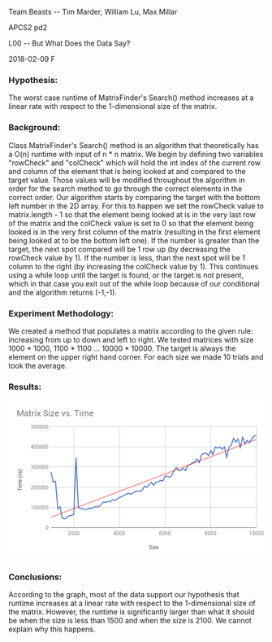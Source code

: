 Team Beasts -- Tim Marder, William Lu, Max Millar

APCS2 pd2

L00 -- But What Does the Data Say?

2018-02-09 F

### Hypothesis:
The worst case runtime of MatrixFinder's Search() method increases at a linear rate with respect to the 1-dimensional size of the matrix.

### Background:
Class MatrixFinder's Search() method is an algorithm that theoretically has a O(n) runtime with input of n * n matrix.
We begin by defining two variables "rowCheck" and "colCheck" which will
hold the int index of the current row and column of the element that is
being looked at and compared to the target value. Those values will be
modified throughout the algorithm in order for the search method to go
through the correct elements in the correct order. Our algorithm starts
by comparing the target with the bottom left number in the 2D array. For
this to happen we set the rowCheck value to matrix.length - 1 so that the
element being looked at is in the very last row of the matrix and the
colCheck value is set to 0 so that the element being looked is in the very
first column of the matrix (resulting in the first element being looked
at to be the bottom left one). If the number is greater than the target,
the next spot compared will be 1 row up (by decreasing the rowCheck value
by 1). If the number is less, than the next spot will be 1 column to the
right (by increasing the colCheck value by 1). This continues using a while
loop until the target is found, or the target is not present, which in that
case you exit out of the while loop because of our conditional and the
algorithm returns (-1,-1).

### Experiment Methodology:
We created a method that populates a matrix according to the given rule:  increasing from up to down and left to right.
We tested matrices with size 1000 * 1000, 1100 * 1100 ... 10000 * 10000. The target is always the element on the upper right hand corner. For each size we made 10 trials and took the average.

### Results:

![](Data/chart.png)

### Conclusions:
According to the graph, most of the data support our hypothesis that runtime increases at a linear rate with respect to the 1-dimensional size of the matrix. However, the runtime is significantly larger than what it should be when the size is less than 1500 and when the size is 2100. We cannot explain why this happens.
